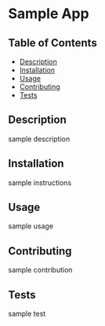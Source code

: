 # Sample App

## Table of Contents
* [Description](#description)
* [Installation](#installation)
* [Usage](#usage)
* [Contributing](#contributing)
* [Tests](#tests)

## Description

sample description


## Installation

sample instructions


## Usage

sample usage


## Contributing

sample contribution


## Tests

sample test

